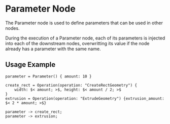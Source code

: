 # Parameter Node

The Parameter node is used to define parameters that can be used in other nodes.

During the execution of a Parameter node, each of its parameters is injected into each of the downstream nodes, overwritting its value if the node already has a parameter with the same name.

## Usage Example

```
parameter = Parameter() { amount: 10 }

create_rect = Operation(operation: "CreateRectGeometry") {
    width: $< amount; >$, height: $< amount / 2; >$
}
extrusion = Operation(operation: "ExtrudeGeometry") {extrusion_amount: $< 2 * amount; >$}

parameter -> create_rect;
parameter -> extrusion;
```
